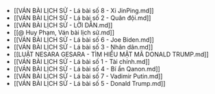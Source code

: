 - [[VÁN BÀI LỊCH SỬ - Lá bài số 8 - Xi JinPing.md]]
- [[VÁN BÀI LỊCH SỬ - Lá bài số 2 - Quân đội.md]]
- [[VÁN BÀI LỊCH SỬ - LỜI DẪN.md]]
- [[@ Huy Phạm, Ván bài lịch sử.md]]
- [[VÁN BÀI LỊCH SỬ - Lá bài số 6 - Joe Biden.md]]
- [[VÁN BÀI LỊCH SỬ - Lá bài số 3 - Nhân dân.md]]
- [[LUẬT NESARA GESARA - TÌM HIỂU MẬT MÃ DONALD TRUMP.md]]
- [[VÁN BÀI LỊCH SỬ - Lá bài số 1 - Tài chính.md]]
- [[VÁN BÀI LỊCH SỬ - Lá bài số 4 - Bí ẩn Qanon.md]]
- [[VÁN BÀI LỊCH SỬ - Lá bài số 7 - Vadimir Putin.md]]
- [[VÁN BÀI LỊCH SỬ - Lá bài số 5 - Donald Trump.md]]

